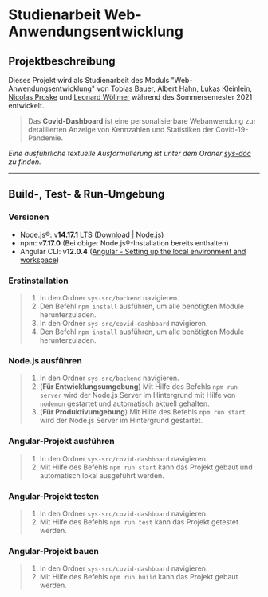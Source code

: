 # Studienarbeit Web-Anwendungsentwicklung

## Projektbeschreibung

Dieses Projekt wird als Studienarbeit des Moduls "Web-Anwendungsentwicklung" von [Tobias Bauer](https://git.oth-aw.de/7223), [Albert Hahn](https://git.oth-aw.de/5551), [Lukas Kleinlein](https://git.oth-aw.de/a9f2), [Nicolas Proske](https://git.oth-aw.de/c0e8) und [Leonard Wöllmer](https://git.oth-aw.de/fe46) während des Sommersemester 2021 entwickelt.

> Das **Covid-Dashboard** ist eine personalisierbare Webanwendung zur detaillierten Anzeige von Kennzahlen und Statistiken der Covid-19-Pandemie.

_Eine ausführliche textuelle Ausformulierung ist unter dem Ordner [sys-doc](https://git.oth-aw.de/wae-team-white/covid-dashboard/-/tree/master/sys-doc) zu finden._

---

## Build-, Test- & Run-Umgebung

### **Versionen**

- Node.js®: v**14.17.1** LTS ([Download | Node.js](https://nodejs.org/en/download/))
- npm: v**7.17.0** (Bei obiger Node.js®-Installation bereits enthalten)
- Angular CLI: v**12.0.4** ([Angular - Setting up the local environment and workspace](https://angular.io/guide/setup-local#install-the-angular-cli))

### **Erstinstallation**

> 1. In den Ordner `sys-src/backend` navigieren.
> 2. Den Befehl `npm install` ausführen, um alle benötigten Module herunterzuladen.
> 3. In den Ordner `sys-src/covid-dashboard` navigieren.
> 4. Den Befehl `npm install` ausführen, um alle benötigten Module herunterzuladen.

### **Node.js ausführen**

> 1. In den Ordner `sys-src/backend` navigieren.
> 2. (**Für Entwicklungsumgebung**) Mit Hilfe des Befehls `npm run server` wird der Node.js Server im Hintergrund mit Hilfe von `nodemon` gestartet und automatisch aktuell gehalten.
> 3. (**Für Produktivumgebung**) Mit Hilfe des Befehls `npm run start` wird der Node.js Server im Hintergrund gestartet.

### **Angular-Projekt ausführen**

> 1. In den Ordner `sys-src/covid-dashboard` navigieren.
> 2. Mit Hilfe des Befehls `npm run start` kann das Projekt gebaut und automatisch lokal ausgeführt werden.

### **Angular-Projekt testen**

> 1. In den Ordner `sys-src/covid-dashboard` navigieren.
> 2. Mit Hilfe des Befehls `npm run test` kann das Projekt getestet werden.

### **Angular-Projekt bauen**

> 1. In den Ordner `sys-src/covid-dashboard` navigieren.
> 2. Mit Hilfe des Befehls `npm run build` kann das Projekt gebaut werden.
